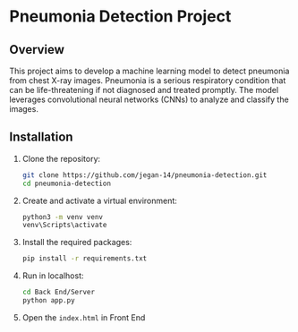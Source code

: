 # Pneumonia Detection Project

## Overview

This project aims to develop a machine learning model to detect pneumonia from chest X-ray images. Pneumonia is a serious respiratory condition that can be life-threatening if not diagnosed and treated promptly. The model leverages convolutional neural networks (CNNs) to analyze and classify the images.

## Installation

1. Clone the repository:

   ```sh
   git clone https://github.com/jegan-14/pneumonia-detection.git
   cd pneumonia-detection
   ```

2. Create and activate a virtual environment:

   ```sh
   python3 -m venv venv
   venv\Scripts\activate
   ```

3. Install the required packages:

   ```sh
   pip install -r requirements.txt
   ```

4. Run in localhost:

   ```sh
   cd Back End/Server
   python app.py
   ```

5. Open the `index.html` in Front End
